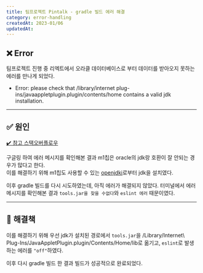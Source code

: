 ```yaml
---
title: 팀프로젝트 Pintalk - gradle 빌드 에러 해결
category: error-handling
createdAt: 2023-01/06
updatedAt:
---
```


## ❌ Error

팀프로젝트 진행 중 리엑트에서 오라클 데이터베이스로 부터 데이터를 받아오지 못하는 에러를 만나게 되었다.

- Error: please check that /library/internet plug-ins/javaappletplugin.plugin/contents/home contains a valid jdk installation.

---

## ✅ 원인

[✔️ 참고 스택오버플로우](https://stackoverflow.com/questions/64968851/could-not-find-tools-jar-please-check-that-library-internet-plug-ins-javaapple)

구글링 하여 에러 메시지를 확인해본 결과 m1칩은 oracle의 jdk랑 호환이 잘 안되는 경우가 많다고 한다.  
이를 해결하기 위해 m1칩도 사용할 수 있는 [openjdki](https://www.azul.com/downloads/?version=java-8-lts&os=macos&architecture=arm-64-bit&package=jdk)로부터 jdk을 설치였다.

이후 gradle 빌드를 다시 시도하였는데, 아직 에러가 해결되지 않았다. 터미널에서 에러 메시지를 확인해본 결과 `tools.jar을 찾을 수없다`와 `eslint 에러` 때문이였다.

---

## 🚀 해결책

이를 해결하기 위해 우선 jdk가 설치된 경로에서 `tools.jar`을 /Library/Internet\ Plug-Ins/JavaAppletPlugin.plugin/Contents/Home/lib로 옮기고, `eslint`로 발생하는 에러를 `"off"`하였다.

이후 다시 gradle 빌드 한 결과 빌드가 성공적으로 완료되었다.
